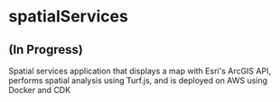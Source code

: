# spatialServices
## (In Progress) 
Spatial services application that displays a map with Esri's ArcGIS API, 
performs spatial analysis using Turf.js, and is deployed on AWS using Docker and CDK
